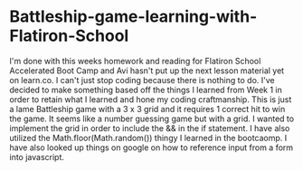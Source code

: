 # Battleship-game-learning-with-Flatiron-School
I'm done with this weeks homework and reading for Flatiron School Accelerated Boot Camp and Avi hasn't put up the next lesson material yet on learn.co. I can't just stop coding because there is nothing to do. I've decided to make something based off the things I learned from Week 1 in order to retain what I learned and hone my coding craftmanship. This is just a lame Battleship game with a 3 x 3 grid and it requires 1 correct hit to win the game. It seems like a number guessing game but with a grid. I wanted to implement the grid in order to include the && in the if statement. I have also utilized the Math.floor(Math.random()) thingy I learned in the bootcaomp. I have also looked up things on google on how to reference input from a form into javascript.
